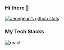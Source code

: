 ### Hi there 👋
[![Jeongeun's github stats](https://github-readme-stats.vercel.app/api?username=Jeongeun-Choi&hide=stars&show_icons=true&theme=dracula)](https://github.com/anuraghazra/github-readme-stats)

### My Tech Stacks
![react](https://img.shields.io/badge/react-17.0.1-#61DAFB?logo=react&logoColor=#61DAFB)
<!--
**Jeongeun-Choi/Jeongeun-Choi** is a ✨ _special_ ✨ repository because its `README.md` (this file) appears on your GitHub profile.

Here are some ideas to get you started:

- 🔭 I’m currently working on ...
- 🌱 I’m currently learning ...
- 👯 I’m looking to collaborate on ...
- 🤔 I’m looking for help with ...
- 💬 Ask me about ...
- 📫 How to reach me: ...
- 😄 Pronouns: ...
- ⚡ Fun fact: ...
-->
